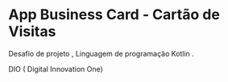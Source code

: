 # App Business Card - Cartão de Visitas

Desafio de projeto , Linguagem de programação Kotlin .

DIO ( Digital Innovation One)

